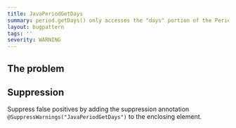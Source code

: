 ```yaml
---
title: JavaPeriodGetDays
summary: period.getDays() only accesses the "days" portion of the Period, and doesn't represent the total span of time of the period. Consider using org.threeten.extra.Days to extract the difference between two civil dates if you want the whole time.
layout: bugpattern
tags: ''
severity: WARNING
---
```


<!--
*** AUTO-GENERATED, DO NOT MODIFY ***
To make changes, edit the @BugPattern annotation or the explanation in docs/bugpattern.
-->


## The problem


## Suppression
Suppress false positives by adding the suppression annotation `@SuppressWarnings("JavaPeriodGetDays")` to the enclosing element.
